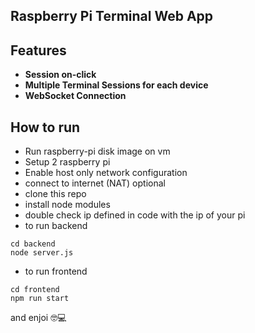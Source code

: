 
## Raspberry Pi Terminal Web App

## Features

- **Session on-click**
- **Multiple Terminal Sessions for each device**
- **WebSocket Connection**
## How to run

-  Run raspberry-pi disk image on vm
-  Setup 2 raspberry pi
-  Enable host only network configuration
-  connect to internet (NAT) optional
-  clone this repo
-  install node modules
- double check ip defined in code with the ip of your pi
- to run backend
```
cd backend
node server.js
```
- to run frontend
```
cd frontend
npm run start
```

and enjoi 🤓💻
